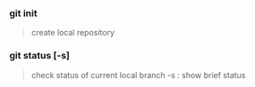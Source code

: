 ### git init
> create local repository
### git status [-s]
> check status of current local branch
> -s : show brief status
